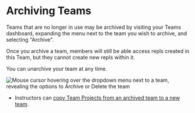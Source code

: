 # Archiving Teams

Teams that are no longer in use may be archived by visiting your Teams dashboard, expanding the menu next to the team you wish to archive, and selecting "Archive".

Once you archive a team, members will still be able access repls created in this Team, but they cannot create new repls within it. 

You can unarchive your team at any time.

![Mouse cursor hovering over the dropdown menu next to a team, revealing the options to Archive or Delete the team](/images/teamsForEducation/teamarchive.png)

- Instructors can [copy Team Projects from an archived team to a new team](/teams-edu/copying-projects-other-teams).

